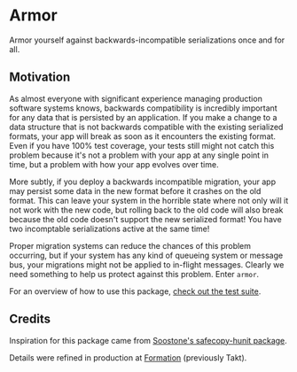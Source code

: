 # Armor

Armor yourself against backwards-incompatible serializations once and for all.

## Motivation

As almost everyone with significant experience managing production software
systems knows, backwards compatibility is incredibly important for any data that
is persisted by an application. If you make a change to a data structure that is
not backwards compatible with the existing serialized formats, your app will
break as soon as it encounters the existing format. Even if you have 100% test
coverage, your tests still might not catch this problem because it's not a
problem with your app at any single point in time, but a problem with how your
app evolves over time.

More subtly, if you deploy a backwards incompatible migration, your app may
persist some data in the new format before it crashes on the old format. This
can leave your system in the horrible state where not only will it not work with
the new code, but rolling back to the old code will also break because the old
code doesn't support the new serialized format! You have two incomptable
serializations active at the same time!

Proper migration systems can reduce the chances of this problem occurring, but
if your system has any kind of queueing system or message bus, your migrations
might not be applied to in-flight messages. Clearly we need something to help us
protect against this problem.  Enter `armor`.

For an overview of how to use this package, [check out the test suite](https://github.com/TaktInc/armor/blob/master/test/AppA.lhs).

## Credits

Inspiration for this package came from [Soostone's safecopy-hunit package](https://github.com/Soostone/safecopy-hunit).

Details were refined in production at [Formation](http://formation.ai/)
(previously Takt).
